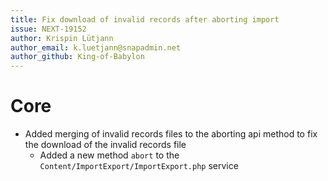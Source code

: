 ```yaml
---
title: Fix download of invalid records after aborting import
issue: NEXT-19152
author: Krispin Lütjann
author_email: k.luetjann@snapadmin.net
author_github: King-of-Babylon
---
```

# Core
* Added merging of invalid records files to the aborting api method to fix the download of the invalid records file
    * Added a new method `abort` to the `Content/ImportExport/ImportExport.php` service
